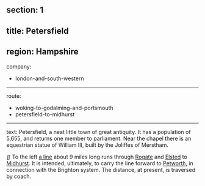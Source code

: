 section: 1
----
title: Petersfield
----
region: Hampshire
----
company:
- london-and-south-western
----
route:
- woking-to-godalming-and-portsmouth
- petersfield-to-midhurst
----
text: Petersfield, a neat little town of great antiquity. It has a population of 5,655, and returns one member to parliament. Near the chapel there is an equestrian statue of William III, built by the Joliffes of Merstham.

&#8748; To the left [a line](/routes/petersfield-to-midhurst) about 9 miles long runs through [Rogate](/stations/rogate) and [Elsted](/stations/elsted) to [Midhurst](/stations/midhurst). It is intended, ultimately, to carry the line forward to [Petworth](/stations/petworth), in connection with the Brighton system. The distance, at present, is traversed by coach.

